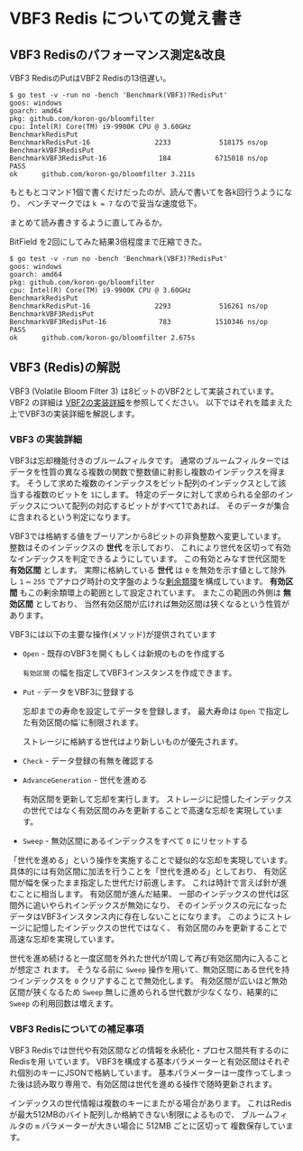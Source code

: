 # VBF3 Redis についての覚え書き

## VBF3 Redisのパフォーマンス測定&改良

VBF3 RedisのPutはVBF2 Redisの13倍遅い。

```console
$ go test -v -run no -bench 'Benchmark(VBF3)?RedisPut'
goos: windows
goarch: amd64
pkg: github.com/koron-go/bloomfilter
cpu: Intel(R) Core(TM) i9-9900K CPU @ 3.60GHz
BenchmarkRedisPut
BenchmarkRedisPut-16                2233            518175 ns/op
BenchmarkVBF3RedisPut
BenchmarkVBF3RedisPut-16             184           6715018 ns/op
PASS
ok      github.com/koron-go/bloomfilter 3.211s
```

もともとコマンド1個で書くだけだったのが、読んで書いてを各k回行うようになり、
ベンチマークでは `k = 7` なので妥当な速度低下。

まとめて読み書きするように直してみるか。

BitField を2回にしてみた結果3倍程度まで圧縮できた。

```console
$ go test -v -run no -bench 'Benchmark(VBF3)?RedisPut'
goos: windows
goarch: amd64
pkg: github.com/koron-go/bloomfilter
cpu: Intel(R) Core(TM) i9-9900K CPU @ 3.60GHz
BenchmarkRedisPut
BenchmarkRedisPut-16                2293            516261 ns/op
BenchmarkVBF3RedisPut
BenchmarkVBF3RedisPut-16             783           1510346 ns/op
PASS
ok      github.com/koron-go/bloomfilter 2.675s
```

## VBF3 (Redis)の解説

VBF3 (Volatile Bloom Filter 3) は8ビットのVBF2として実装されています。
VBF2 の詳細は [VBF2の実装詳細][vbf2-details]を参照してください。
以下ではそれを踏まえた上でVBF3の実装詳細を解説します。

[vbf2-details]:(https://github.com/koron-go/bloomfilter/blob/master/README.md#vbf2%E3%81%AE%E5%AE%9F%E8%A3%85%E8%A9%B3%E7%B4%B0)

### VBF3 の実装詳細

VBF3は忘却機能付きのブルームフィルタです。
通常のブルームフィルターではデータを性質の異なる複数の関数で整数値に射影し複数のインデックスを得ます。
そうして求めた複数のインデックスをビット配列のインデックスとして該当する複数のビットを `1`にします。
特定のデータに対して求められる全部のインデックスについて配列の対応するビットがすべて1であれば、
そのデータが集合に含まれるという判定になります。

VBF3では格納する値をブーリアンから8ビットの非負整数へ変更しています。
整数はそのインデックスの **世代** を示しており、
これにより世代を区切って有効なインデックスを判定できるようにしています。
この有効とみなす世代区間を **有効区間** とします。
実際に格納している **世代** は `0` を無効を示す値として除外し
`1` ~ `255` でアナログ時計の文字盤のような[剰余類環][rrmod]を構成しています。 
**有効区間** もこの剰余類環上の範囲として設定されています。
またこの範囲の外側は **無効区間** としており、
当然有効区間が広ければ無効区間は狭くなるという性質があります。

[rrmod]:https://ja.wikipedia.org/wiki/%E5%89%B0%E4%BD%99%E9%A1%9E%E7%92%B0

VBF3には以下の主要な操作(メソッド)が提供されています

* `Open` - 既存のVBF3を開くもしくは新規のものを作成する

    `有効区間` の幅を指定してVBF3インスタンスを作成できます。

* `Put` - データをVBF3に登録する

    忘却までの寿命を設定してデータを登録します。
    最大寿命は `Open` で指定した有効区間の幅`に制限されます。

    ストレージに格納する世代はより新しいものが優先されます。

* `Check` - データ登録の有無を確認する

* `AdvanceGeneration` - 世代を進める

    有効区間を更新して忘却を実行します。
    ストレージに記憶したインデックスの世代ではなく有効区間のみを更新することで高速な忘却を実現しています。

* `Sweep` - 無効区間にあるインデックスをすべて `0` にリセットする

「世代を進める」という操作を実施することで疑似的な忘却を実現しています。
具体的には有効区間に加法を行うことを「世代を進める」としており、
有効区間が幅を保ったまま指定した世代だけ前進します。
これは時計で言えば針が進むことに相当します。
有効区間が進んだ結果、
一部のインデックスの世代は区間外に追いやられインデックスが無効になり、
そのインデックスの元になったデータはVBF3インスタンス内に存在しないことになります。
このようにストレージに記憶したインデックスの世代ではなく、
有効区間のみを更新することで高速な忘却を実現しています。

世代を進め続けると一度区間を外れた世代が1周して再び有効区間内に入ることが想定さ
れます。
そうなる前に `Sweep` 操作を用いて、無効区間にある世代を持つインデックスを `0` クリアすることで無効化します。
有効区間が広いほど無効区間が狭くなるため `Sweep` 無しに進められる世代数が少なくなり、結果的に `Sweep` の利用回数は増えます。

### VBF3 Redisについての補足事項

VBF3 Redisでは世代や有効区間などの情報を永続化・プロセス間共有するのにRedisを用
いています。
VBF3を構成する基本パラメーターと有効区間はそれぞれ個別のキーにJSONで格納しています。
基本パラメーターは一度作ってしまった後は読み取り専用で、有効区間は世代を進める操作で随時更新されます。

インデックスの世代情報は複数のキーにまたがる場合があります。
これはRedisが最大512MBのバイト配列しか格納できない制限によるもので、
ブルームフィルタの `m` パラメーターが大きい場合に 512MB ごとに区切って
複数保存しています。
